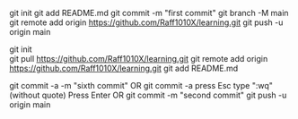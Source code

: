 git init
git add README.md
git commit -m "first commit"
git branch -M main
git remote add origin https://github.com/Raff1010X/learning.git
git push -u origin main


git init  
git pull https://github.com/Raff1010X/learning.git 
git remote add origin https://github.com/Raff1010X/learning.git
git add README.md

git commit -a -m "sixth commit"
    OR
    git commit -a
        press Esc
        type ":wq" (without quote)
        Press Enter
    OR
git commit -m "second commit"
git push -u origin main





